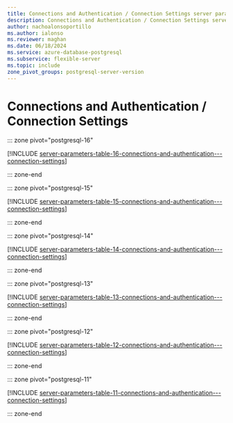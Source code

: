 ```yaml
---
title: Connections and Authentication / Connection Settings server parameters
description: Connections and Authentication / Connection Settings server parameters for Azure Database for PostgreSQL - Flexible Server.
author: nachoalonsoportillo
ms.author: ialonso
ms.reviewer: maghan
ms.date: 06/18/2024
ms.service: azure-database-postgresql
ms.subservice: flexible-server
ms.topic: include
zone_pivot_groups: postgresql-server-version
---
```

# Connections and Authentication / Connection Settings


::: zone pivot="postgresql-16"

[!INCLUDE [server-parameters-table-16-connections-and-authentication---connection-settings](./includes/server-parameters-table-16-connections-and-authentication---connection-settings.md)]

::: zone-end


::: zone pivot="postgresql-15"

[!INCLUDE [server-parameters-table-15-connections-and-authentication---connection-settings](./includes/server-parameters-table-15-connections-and-authentication---connection-settings.md)]

::: zone-end


::: zone pivot="postgresql-14"

[!INCLUDE [server-parameters-table-14-connections-and-authentication---connection-settings](./includes/server-parameters-table-14-connections-and-authentication---connection-settings.md)]

::: zone-end


::: zone pivot="postgresql-13"

[!INCLUDE [server-parameters-table-13-connections-and-authentication---connection-settings](./includes/server-parameters-table-13-connections-and-authentication---connection-settings.md)]

::: zone-end


::: zone pivot="postgresql-12"

[!INCLUDE [server-parameters-table-12-connections-and-authentication---connection-settings](./includes/server-parameters-table-12-connections-and-authentication---connection-settings.md)]

::: zone-end


::: zone pivot="postgresql-11"

[!INCLUDE [server-parameters-table-11-connections-and-authentication---connection-settings](./includes/server-parameters-table-11-connections-and-authentication---connection-settings.md)]

::: zone-end


